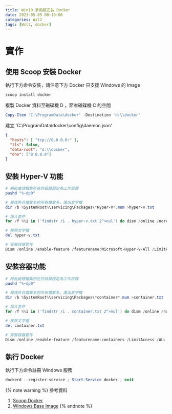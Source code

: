 ```yaml
---
title: Win10 家用版安裝 Docker
date: 2023-05-05 00:10:00
categories: Wsl2
tags: [Wsl2, docker]
---
```


# 實作

## 使用 Scoop 安裝 Docker

執行下方命令安裝，請注意下方 Docker 只支援 Ｗindows 的 Image
```powershell
scoop install docker
```

<!--more-->

複製 Docker 資料至磁碟機 D ，節省磁碟機 C 的空間
```powershell
Copy-Item 'C:\ProgramData\docker' -Destination 'd:\\docker'
```

建立 'C:\ProgramData\docker\config\daemon.json'
```json
{
  "hosts": [ "tcp://0.0.0.0:" ],
  "tls": false,
  "data-root": "d:\\docker",
  "dns": ["8.8.8.8"]
}
```

## 安裝 Hyper-V 功能
```powershell
# 將批處理檔案所在的目錄設定為工作目錄
pushd "%~dp0"

# 尋找符合檔案名的所有檔案名，匯出文字檔
dir /b %SystemRoot%\servicing\Packages\*Hyper-V*.mum >hyper-v.txt

# 加入套件
for /f %%i in ('findstr /i . hyper-v.txt 2^>nul') do dism /online /norestart /add-package:"%SystemRoot%\servicing\Packages\%%i"

# 移除文字檔
del hyper-v.txt

# 安裝容器套件
Dism /online /enable-feature /featurename:Microsoft-Hyper-V-All /LimitAccess /ALL
```

## 安裝容器功能
```powershell
# 將批處理檔案所在的目錄設定為工作目錄
pushd "%~dp0"

# 尋找符合檔案名的所有檔案名，匯出文字檔
dir /b %SystemRoot%\servicing\Packages\*container*.mum >container.txt

# 加入套件
for /f %%i in ('findstr /i . container.txt 2^>nul') do dism /online /norestart /add-package:"%SystemRoot%\servicing\Packages\%%i"

# 移除文字檔
del container.txt

# 安裝容器套件
Dism /online /enable-feature /featurename:containers /LimitAccess /ALL
```
 
## 執行 Docker
執行下方命令註冊 Ｗindows 服務
```powershell
dockerd --register-service ; Start-Service docker ; exit
```

{% note warning %}
參考資料
1. [Scoop Docker](https://scoop.sh/#/apps?q=docker&s=0&d=1&o=true)
2. [Windows Base Image](https://learn.microsoft.com/zh-tw/virtualization/windowscontainers/manage-containers/container-base-images)
{% endnote %}